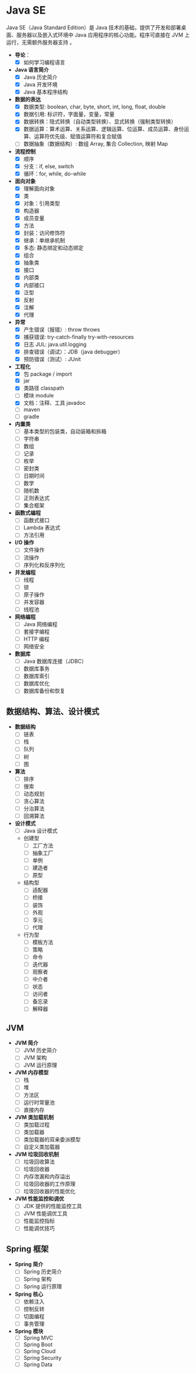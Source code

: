 # Java SE

Java SE（Java Standard Edition）是 Java 技术的基础，提供了开发和部署桌面、服务器以及嵌入式环境中 Java 应用程序的核心功能。程序可直接在 JVM 上运行，无需额外服务器支持 ‌。

- **导论**：
  - [x] 如何学习编程语言
- **Java 语言简介**
  - [x] Java 历史简介
  - [x] Java 开发环境
  - [x] Java 基本程序结构
- **数据的表达**
  - [x] 数据类型: boolean, char, byte, short, int, long, float, double
  - [x] 数据引用: 标识符，字面量，变量，常量
  - [x] 数据转换：隐式转换（自动类型转换）、显式转换（强制类型转换）
  - [x] 数据运算：算术运算、关系运算、逻辑运算、位运算、成员运算、身份运算、运算符优先级、赋值运算符和复合赋值
  - [ ] 数据抽象（数据结构）: 数组 Array, 集合 Collection, 映射 Map
- **流程控制**
  - [x] 顺序
  - [x] 分支：if, else, switch
  - [x] 循环：for, while, do-while
- **面向对象**
  - [x] 理解面向对象
  - [x] 类
  - [x] 对象：引用类型
  - [x] 构造器
  - [x] 成员变量
  - [x] 方法
  - [x] 封装：访问修饰符
  - [x] 继承：单继承机制
  - [x] 多态: 静态绑定和动态绑定
  - [x] 组合
  - [x] 抽象类
  - [x] 接口
  - [x] 内部类
  - [x] 内部接口
  - [x] 泛型
  - [x] 反射
  - [x] 注解
  - [x] 代理
- **异常**
  - [x] 产生错误（报错）: throw throws
  - [x] 捕获错误: try-catch-finally try-with-resources
  - [x] 日志 JUL: java.util.logging
  - [x] 排查错误（调试）：JDB（java debugger）
  - [x] 预防错误（测试）: JUnit
- **工程化**
  - [x] 包 package / import
  - [x] jar
  - [x] 类路径 classpath
  - [ ] 模块 module
  - [x] 文档：注释、工具 javadoc
  - [ ] maven
  - [ ] gradle
- **内置类**
  - [ ] 基本类型的包装类，自动装箱和拆箱
  - [ ] 字符串
  - [ ] 数组
  - [ ] 记录
  - [ ] 枚举
  - [ ] 密封类
  - [ ] 日期时间
  - [ ] 数学
  - [ ] 随机数
  - [ ] 正则表达式
  - [ ] 集合框架
- **函数式编程**
  - [ ] 函数式接口
  - [ ] Lambda 表达式
  - [ ] 方法引用
- **I/O 操作**
  - [ ] 文件操作
  - [ ] 流操作
  - [ ] 序列化和反序列化
- **并发编程**
  - [ ] 线程
  - [ ] 锁
  - [ ] 原子操作
  - [ ] 并发容器
  - [ ] 线程池
- **网络编程**
  - [ ] Java 网络编程
  - [ ] 套接字编程
  - [ ] HTTP 编程
  - [ ] 网络安全
- **数据库**
  - [ ] Java 数据库连接（JDBC）
  - [ ] 数据库事务
  - [ ] 数据库索引
  - [ ] 数据库优化
  - [ ] 数据库备份和恢复

## 数据结构、算法、设计模式

- **数据结构**
  - [ ] 链表
  - [ ] 栈
  - [ ] 队列
  - [ ] 树
  - [ ] 图
- **算法**
  - [ ] 排序
  - [ ] 搜索
  - [ ] 动态规划
  - [ ] 贪心算法
  - [ ] 分治算法
  - [ ] 回溯算法
- **设计模式**
  - [ ] Java 设计模式
  - 创建型
    - [ ] 工厂方法
    - [ ] 抽象工厂
    - [ ] 单例
    - [ ] 建造者
    - [ ] 原型
  - 结构型
    - [ ] 适配器
    - [ ] 桥接
    - [ ] 装饰
    - [ ] 外观
    - [ ] 享元
    - [ ] 代理
  - 行为型
    - [ ] 模板方法
    - [ ] 策略
    - [ ] 命令
    - [ ] 迭代器
    - [ ] 观察者
    - [ ] 中介者
    - [ ] 状态
    - [ ] 访问者
    - [ ] 备忘录
    - [ ] 解释器

## JVM

- **JVM 简介**
  - [ ] JVM 历史简介
  - [ ] JVM 架构
  - [ ] JVM 运行原理
- **JVM 内存模型**
  - [ ] 栈
  - [ ] 堆
  - [ ] 方法区
  - [ ] 运行时常量池
  - [ ] 直接内存
- **JVM 类加载机制**
  - [ ] 类加载过程
  - [ ] 类加载器
  - [ ] 类加载器的双亲委派模型
  - [ ] 自定义类加载器
- **JVM 垃圾回收机制**
  - [ ] 垃圾回收算法
  - [ ] 垃圾回收器
  - [ ] 内存泄漏和内存溢出
  - [ ] 垃圾回收器的工作原理
  - [ ] 垃圾回收器的性能优化
- **JVM 性能监控和调优**
  - [ ] JDK 提供的性能监控工具
  - [ ] JVM 性能调优工具
  - [ ] 性能监控指标
  - [ ] 性能调优技巧

## Spring 框架

- **Spring 简介**
  - [ ] Spring 历史简介
  - [ ] Spring 架构
  - [ ] Spring 运行原理
- **Spring 核心**
  - [ ] 依赖注入
  - [ ] 控制反转
  - [ ] 切面编程
  - [ ] 事务管理
- **Spring 模块**
  - [ ] Spring MVC
  - [ ] Spring Boot
  - [ ] Spring Cloud
  - [ ] Spring Security
  - [ ] Spring Data

